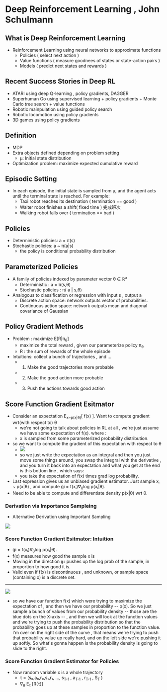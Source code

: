 

# Deep Reinforcement Learning , John Schulmann


## What is Deep Reinforcement Learning

 - Reinforcement Learning using neural networks to approximate functions 
    - Policies ( select next action )
    - Value functions ( measure goodnees of states or state-action pairs )
    - Models ( predict next states and rewards )
 
## Recent Success Stories in Deep RL

 - ATARI using deep Q-learning , policy gradients, DAGGER
 - Superhuman Go using supervised learning + policy gradients + Monte Carlo tree search + value functions
 - Robotic mainpulation using guided policy search
 - Robotic locomotion using policy gradients 
 - 3D games using policy gradients

## Definition 

 - MDP
 - Extra objects defined depending on problem setting
    - μ: Initial state distribution
 - Optimization problem: maximize expected cumulative reward

## Episodic Setting

 - In each episode, the initial state is sampled from μ, and the agent acts until the terminal state is reached. For example:
    - Taxi robot reaches its destination ( termination == good )
    - Waiter robot finishes a shift( fixed time ) 完成班次
    - Walking robot falls over ( termination == bad )

## Policies

 - Deterministic policies: a = π(s)
 - Stochastic policies: a ~ π(a|s)
    - the policy is conditional probability distribution
 
## Parameterized Policies

 - A family of policies indexed by parameter vector θ ∈ ℝᵈ
    - Deterministic : a = π(s,θ)
    - Stochastic policies : π( a | s,θ)
 - Analogous to classification or regression with input s , output a 
    - Discrete action space: network outputs vector of probabilities.
    - Continuous action space: network outputs mean and diagonal covariance of Gaussian
 
## Policy Gradient Methods

 - Problem :  maximize E[R|π<sub>θ</sub>]
    - maximize the total reward , given our parameterize policy π<sub>θ</sub> 
    - R : the sum of rewards of the whole episode
 - Intuitions: collect a bunch of trajectories , and ...
    - 1. Make the good trajectories more probable
    - 2. Make the good action more probable
    - 3. Push the actions towards good action 

## Score Function Gradient Esitmator 

 - Consider an expectation E<sub>x~p(x|θ)</sub>[ f(x) ].  Want to compute gradient wrt(with respect to) θ
    - we're not going to talk about policies in RL at all ,  we're just assume we have some expectation of f(x). where :
    - x is sampled from some parameterized probability distribution.
 - so we want to compute the gradient of this expectation with respect to θ
    - ![](https://raw.githubusercontent.com/mebusy/notes/master/imgs/DRL_score_function_gradient_estimator.png)
    - so we just write the expectation as an integral and then you just move some things around, you swap the integral with the derivative , and you turn it back into an expectation and what you get at the end is this bottom line , which says:
    - you take the expectation of f(x) times grad log probability.
 - Last expression gives us an unbiased gradient estimator. Just sample xᵢ ~ p(x|θ) , and compute ĝi = f(xᵢ)∇<sub>θ</sub>log p(xᵢ|θ).
 - Need to be able to compute and differentiate density p(x|θ) wrt θ.

### Derivation via Importance Sampleing

 - Alternative Derivation using Important Sampling

![](https://raw.githubusercontent.com/mebusy/notes/master/imgs/DRL_score_function_alternative_derivative.png)

### Score Function Gradient Esitmator: Intuition

 - ĝi = f(xᵢ)∇<sub>θ</sub>log p(xᵢ|θ).
 - f(x) measures how good the sample x is
 - Moving in the direction `ĝi` pushes up the log prob of the sample, in proportion to how good it is.
 - Valid even if f(x) is discontinuous , and unknown, or sample space (containing x) is a discrete set.

---

![](https://raw.githubusercontent.com/mebusy/notes/master/imgs/DRL_score_function_gradient_estimator_pic.png)

 - so we have our function f(x) which were trying to maximize the expectation of , and then we have our probability -- p(x). So we just sample a bunch of values from our probability density -- those are the blue dots on the X-axis -- , and then we will look at the function values and we're trying to push the probability distribution so that the probability goes up at these samples in proportion to the function value. I'm over on the right side of the curve , that means we're trying to push that probability value up really hard, and on the left side we're pushing it up softly. So what's gonna happen is the probability density is going to slide to the right. 


### Score Function Gradient Estimator for Policies 

 - Now random variable x is a whole trajectory 
    - τ = (s₀,a₀,r₀,s₁,r₁, ..., s<sub>T-1</sub> , a<sub>T-1</sub> , r<sub>T-1</sub> , S<sub>T</sub> )
    - ∇<sub>θ</sub> E<sub>τ</sub> [R(τ)] 




